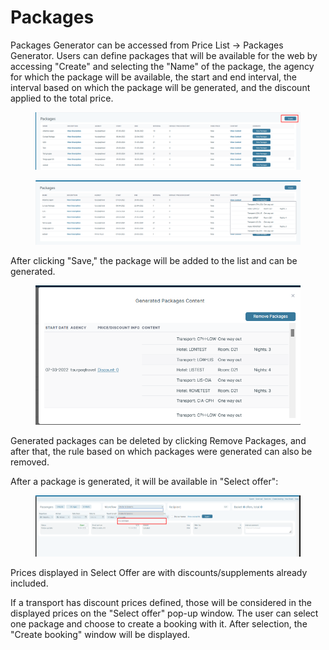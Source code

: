 # Packages

Packages Generator can be accessed from Price List -> Packages Generator. Users can define packages that will be available for the web by accessing "Create" and selecting the "Name" of the package, the agency for which the package will be available, the start and end interval, the interval based on which the package will be generated, and the discount applied to the total price.

<figure><img src="../../../.gitbook/assets/image (4) (1) (1) (1) (1) (1) (1) (1) (1) (1) (1) (1) (1) (1) (1).png" alt=""><figcaption></figcaption></figure>

<figure><img src="../../../.gitbook/assets/image (5) (1) (1) (1) (1) (1) (1) (1) (1) (1) (1) (1) (1) (1).png" alt=""><figcaption></figcaption></figure>

After clicking "Save," the package will be added to the list and can be generated.

<figure><img src="../../../.gitbook/assets/image (6) (2).png" alt=""><figcaption></figcaption></figure>

Generated packages can be deleted by clicking Remove Packages, and after that, the rule based on which packages were generated can also be removed.

After a package is generated, it will be available in "Select offer":

<figure><img src="../../../.gitbook/assets/image (7) (2).png" alt=""><figcaption></figcaption></figure>

Prices displayed in Select Offer are with discounts/supplements already included.

If a transport has discount prices defined, those will be considered in the displayed prices on the "Select offer" pop-up window. The user can select one package and choose to create a booking with it. After selection, the "Create booking" window will be displayed.

